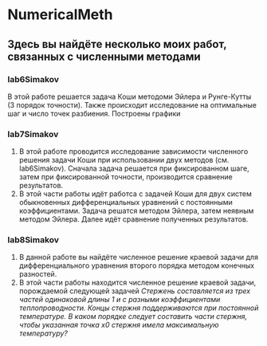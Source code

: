 # NumericalMeth

## Здесь вы найдёте несколько моих работ, связанных с численными методами

### lab6Simakov
В этой работе решается задача Коши методоми Эйлера и Рунге-Кутты (3 порядок точности). Также происходит исследование на оптимальные шаг и число точек разбиения. Построены графики

### lab7Simakov
1. В этой работе проводится исследование зависимости численного решения задачи Коши при использовании двух методов (см. lab6Simakov). Сначала задача решается при фиксированном шаге, затем при фиксированной точности, производится сравнение результатов.
2. В этой части работы идёт работса с задачей Коши для двух систем обыкновенных дифференциальных уравнений с постоянными коэффициентами. Задача решатся методом Эйлера, затем неявным методом Эйлера. Далее идёт сравнение полученных результатов.

### lab8Simakov
1. В данной работе вы найдёте численное решение краевой задачи для дифференциального уравнения второго порядка методом конечных разностей.
2. В этой части работы находится численное решение краевой задачи, порождаемой следующей задачей
_Стержень составляется из трех частей одинаковой длины 1 и с разными  коэффициентами теплопроводности. Концы стержня поддерживаются при постоянной температуре. В каком порядке следует составить части стержня, чтобы  указанная точка x0 стержня имела максимальную температуру?_
